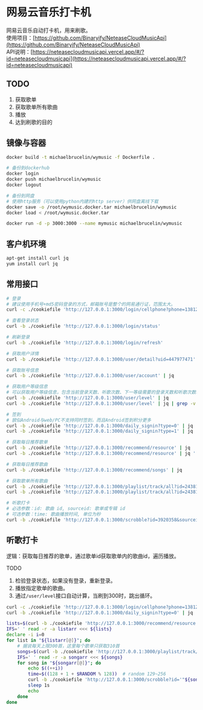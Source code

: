 # 网易云音乐打卡机

网易云音乐自动打卡机，用来刷歌。  
使用项目：[https://github.com/Binaryify/NeteaseCloudMusicApi](https://github.com/Binaryify/NeteaseCloudMusicApi)  
API说明：[https://neteasecloudmusicapi.vercel.app/#/?id=neteasecloudmusicapi](https://neteasecloudmusicapi.vercel.app/#/?id=neteasecloudmusicapi)

## TODO

1. 获取歌单
2. 获取歌单所有歌曲
3. 播放
4. 达到刷歌的目的

## 镜像与容器

```bash
docker build -t michaelbrucelin/wymusic -f Dockerfile .

# 备份到dockerhub
docker login
docker push michaelbrucelin/wymusic
docker logout

# 备份到网盘
# 使用http服务（可以使用python内建的http server）供网盘离线下载
docker save -o /root/wymusic.docker.tar michaelbrucelin/wymusic
docker load < /root/wymusic.docker.tar

docker run -d -p 3000:3000 --name mymusic michaelbrucelin/wymusic
```

## 客户机环境

```bash
apt-get install curl jq
yum install curl jq
```

## 常用接口

```bash
# 登录
# 建议使用手机号+md5密码登录的方式，邮箱账号是整个的网易通行证，范围太大。
curl -c ./cookiefile 'http://127.0.0.1:3000/login/cellphone?phone=13812345678&md5_password=675053bf6403c0a4531a65ac09717226' | jq

# 查看登录状态
curl -b ./cookiefile 'http://127.0.0.1:3000/login/status'

# 刷新登录
curl -b ./cookiefile 'http://127.0.0.1:3000/login/refresh'

# 获取用户详情
curl -b ./cookiefile 'http://127.0.0.1:3000/user/detail?uid=447977471' | jq

# 获取账号信息
curl -b ./cookiefile 'http://127.0.0.1:3000/user/account' | jq

# 获取用户等级信息
# 可以获取用户等级信息，包含当前登录天数、听歌次数、下一等级需要的登录天数和听歌次数、当前等级进度，对应：https://music.163.com/#/user/level
curl -b ./cookiefile 'http://127.0.0.1:3000/user/level' | jq
curl -b ./cookiefile 'http://127.0.0.1:3000/user/level' | jq | grep -v info

# 签到
# 貌似Android与web/PC不支持同时签到，而且Android签到积分更多
curl -b ./cookiefile 'http://127.0.0.1:3000/daily_signin?type=0' | jq  # Android签到，可以忽略type=0
curl -b ./cookiefile 'http://127.0.0.1:3000/daily_signin?type=1' | jq  # web/PC签到

# 获取每日推荐歌单
curl -b ./cookiefile 'http://127.0.0.1:3000/recommend/resource' | jq
curl -b ./cookiefile 'http://127.0.0.1:3000/recommend/resource' | jq '.recommend[].id'

# 获取每日推荐歌曲
curl -b ./cookiefile 'http://127.0.0.1:3000/recommend/songs' | jq

# 获取歌单所有歌曲
curl -b ./cookiefile 'http://127.0.0.1:3000/playlist/track/all?id=24381616&limit=310' | jq
curl -b ./cookiefile 'http://127.0.0.1:3000/playlist/track/all?id=24381616&limit=310' | jq '.songs[].id'

# 听歌打卡
# 必选参数：id: 歌曲 id, sourceid: 歌单或专辑 id
# 可选参数：time: 歌曲播放时间, 单位为秒
curl -b ./cookiefile 'http://127.0.0.1:3000/scrobble?id=3920358&sourceid=24381616&time=256'
```

## 听歌打卡

逻辑：获取每日推荐的歌单，通过歌单id获取歌单内的歌曲id，遍历播放。  

TODO

1. 检验登录状态，如果没有登录，重新登录。
2. 播放指定歌单的歌曲。
3. 通过`/user/level`接口自动计算，当刷到300时，跳出循环。

```bash
curl -c ./cookiefile 'http://127.0.0.1:3000/login/cellphone?phone=13812345678&md5_password=675053bf6403c0a4531a65ac09717226' | jq
curl -b ./cookiefile 'http://127.0.0.1:3000/daily_signin?type=0' | jq

lists=$(curl -b ./cookiefile 'http://127.0.0.1:3000/recommend/resource' | jq '.recommend[].id')
IFS=' ' read -r -a listarr <<< ${lists}
declare -i i=0
for list in "${listarr[@]}"; do
    # 据说每天上限300首，这里每个歌单只获取310首
    songs=$(curl -b ./cookiefile 'http://127.0.0.1:3000/playlist/track/all?id='"${list}"'&limit=310' | jq '.songs[].id')
    IFS=' ' read -r -a songarr <<< ${songs}
    for song in "${songarr[@]}"; do
        echo $((++i))
        time=$((128 + 1 + $RANDOM % 128))  # random 129~256
        curl -b ./cookiefile 'http://127.0.0.1:3000/scrobble?id='"${song}"'&sourceid='"${list}"'&time='"${time}"
        sleep 1s
        echo
    done
done
```
